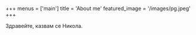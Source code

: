 +++
menus = ['main']
title = 'About me'
featured_image = '/images/pg.jpeg'
+++

Здравейте, казвам се Никола.